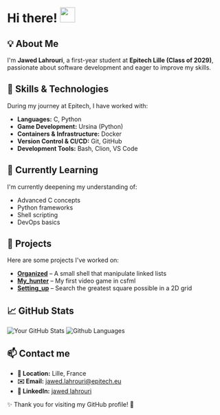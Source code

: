 # Hi there! <img src="https://github.com/TheDudeThatCode/TheDudeThatCode/blob/master/Assets/Hi.gif" width="35" />

## 💡 About Me  
I'm **Jawed Lahrouri**, a first-year student at **Epitech Lille (Class of 2029)**, passionate about software development and eager to improve my skills.  

## 🚀 Skills & Technologies  
During my journey at Epitech, I have worked with:  
- **Languages:** C, Python  
- **Game Development:** Ursina (Python)  
- **Containers & Infrastructure:** Docker  
- **Version Control & CI/CD:** Git, GitHub  
- **Development Tools:** Bash, Clion, VS Code  

## 🌱 Currently Learning  
I'm currently deepening my understanding of:  
- Advanced C concepts  
- Python frameworks  
- Shell scripting  
- DevOps basics  

## 📌 Projects  
Here are some projects I've worked on:  
- **[Organized](https://github.com/jawedlahrouri/organized-Epitech)** – A small shell that manipulate linked lists
- **[My_hunter](https://github.com/jawedlahrouri/My_hunter-Epitech)** – My first video game in csfml
- **[Setting_up](https://github.com/jawedlahrouri/Setting_up-Epitech-Epitech)** – Search the greatest square possible in a 2D grid

## 📈 GitHub Stats   
![Your GitHub Stats](https://github-readme-stats.vercel.app/api?username=TONUSERGITHUB&show_icons=true&theme=radical&v=1)
![Github Languages](https://github-readme-stats.vercel.app/api/top-langs?username=TONUSERGITHUB&layout=compact&show_icons=true&theme=radical&v=1)

## 📫 Contact me  
- **📍 Location:** Lille, France  
- **✉️ Email:** jawed.lahrouri@epitech.eu  
- **🔗 LinkedIn:** [jawed lahrouri](https://linkedin.com/in/jawed-lahrouri)  

✨ Thank you for visiting my GitHub profile! 🚀  

